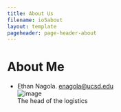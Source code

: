 ```yaml
---
title: About Us
filename: io5about
layout: template
pageheader: page-header-about
--- 
```

# About Me
- Ethan Nagola. enagola@ucsd.edu\
![image](Photos/ethan.png)\
The head of the logistics


